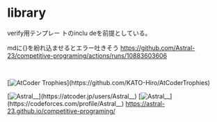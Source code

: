# library
verify用テンプレー トのinclu deを前提としている。　

mdに{}を紛れ込ませるとエラー吐きそう https://github.com/Astral-23/competitive-programing/actions/runs/10883603606


<br>

[![AtCoder Trophies](https://atcoder-trophies.vercel.app/api/v1/atcoder?username=Astral__)](https://github.com/KATO-Hiro/AtCoderTrophies)

[![Astral__](https://img.shields.io/endpoint?url=https%3A%2F%2Fatcoder-badges.now.sh%2Fapi%2Fatcoder%2Fjson%2FAstral__)](https://atcoder.jp/users/Astral__)
[![Astral__](https://img.shields.io/endpoint?url=https%3A%2F%2Fatcoder-badges.now.sh%2Fapi%2Fcodeforces%2Fjson%2FAstral__)](https://codeforces.com/profile/Astral__)
https://astral-23.github.io/competitive-programing/
